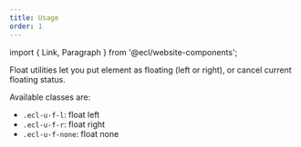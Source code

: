 ```yaml
---
title: Usage
order: 1
---
```


import { Link, Paragraph } from '@ecl/website-components';

<Paragraph size="lead">
  Float utilities let you put element as floating (left or right), or cancel
  current floating status.
</Paragraph>

Available classes are:

- `.ecl-u-f-l`: float left
- `.ecl-u-f-r`: float right
- `.ecl-u-f-none`: float none
